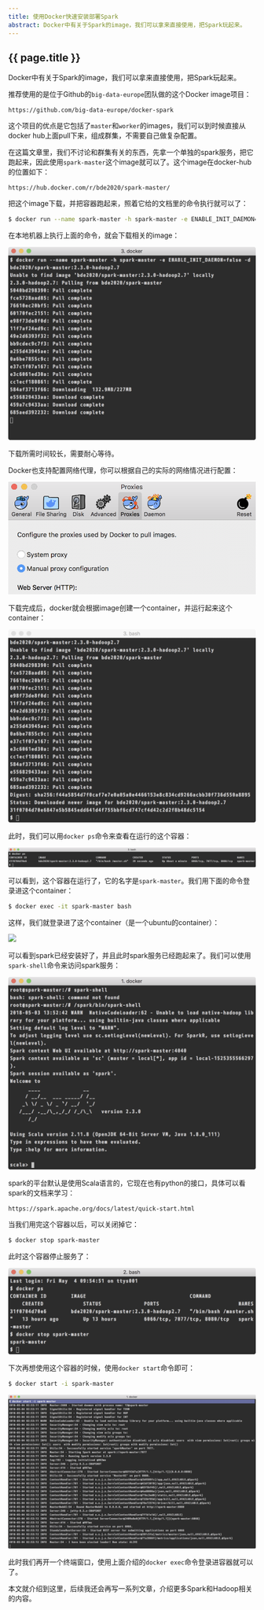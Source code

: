 ```yaml
---
title: 使用Docker快速安装部署Spark
abstract: Docker中有关于Spark的image，我们可以拿来直接使用，把Spark玩起来。
---
```


## {{ page.title }}


Docker中有关于Spark的image，我们可以拿来直接使用，把Spark玩起来。

推荐使用的是位于Github的`big-data-europe`团队做的这个Docker image项目：

```
https://github.com/big-data-europe/docker-spark
```

这个项目的优点是它包括了`master`和`worker`的images，我们可以到时候直接从docker hub上面pull下来，组成群集，不需要自己做复杂配置。

在这篇文章里，我们不讨论和群集有关的东西，先拿一个单独的spark服务，把它跑起来，因此使用`spark-master`这个image就可以了。这个image在docker-hub的位置如下：

```
https://hub.docker.com/r/bde2020/spark-master/
```

把这个image下载，并把容器跑起来，照着它给的文档里的命令执行就可以了：

```bash
$ docker run --name spark-master -h spark-master -e ENABLE_INIT_DAEMON=false -d bde2020/spark-master:2.3.0-hadoop2.7
```

在本地机器上执行上面的命令，就会下载相关的image：

![](https://raw.githubusercontent.com/liweinan/blogpicbackup/master/data/187001525355227_.pic_hd.6ef1f27eb1bd4c968adcb7067b9de889.jpg)

下载所需时间较长，需要耐心等待。

Docker也支持配置网络代理，你可以根据自己的实际的网络情况进行配置：

![](https://raw.githubusercontent.com/liweinan/blogpicbackup/master/data/DockerScreenSnapz004.350c0793836a4523bd928dcf9fc2512c.png)

下载完成后，docker就会根据image创建一个container，并运行起来这个container：

![](https://raw.githubusercontent.com/liweinan/blogpicbackup/master/data/187191525355423_.pic_hd.ef5f19faf83044a9890dc58f9fe27a61.jpg)

此时，我们可以用`docker ps`命令来查看在运行的这个容器：

![](https://raw.githubusercontent.com/liweinan/blogpicbackup/master/data/187211525355462_.pic.485d605ea3fe492cbd0524da24cc7546.jpg)

可以看到，这个容器在运行了，它的名字是`spark-master`。我们用下面的命令登录进这个container：

```bash
$ docker exec -it spark-master bash
```

这样，我们就登录进了这个container（是一个ubuntu的container）：

![](https://raw.githubusercontent.com/liweinan/blogpicbackup/master/data/Xee³ScreenSnapz005.b717dd70b4424e1991afc22af588230b.png)

可以看到spark已经安装好了，并且此时spark服务已经跑起来了。我们可以使用`spark-shell`命令来访问spark服务：

![](https://raw.githubusercontent.com/liweinan/blogpicbackup/master/data/iTerm2ScreenSnapz118.640c6420774b445aaa07b1ed660f5354.png)

spark的平台默认是使用Scala语言的，它现在也有python的接口，具体可以看spark的文档来学习：

```
https://spark.apache.org/docs/latest/quick-start.html
```

当我们用完这个容器以后，可以关闭掉它：

```bash
$ docker stop spark-master
```

此时这个容器停止服务了：

![](https://raw.githubusercontent.com/liweinan/blogpicbackup/master/data/iTerm2ScreenSnapz119.b777f9e0997a4b0ab02cf9373d941c23.png)

下次再想使用这个容器的时候，使用`docker start`命令即可：

```bash
$ docker start -i spark-master
```

![](https://raw.githubusercontent.com/liweinan/blogpicbackup/master/data/iTerm2ScreenSnapz120.df83aa9e040849f79fdc36f209701739.png)

此时我们再开一个终端窗口，使用上面介绍的`docker exec`命令登录进容器就可以了。

本文就介绍到这里，后续我还会再写一系列文章，介绍更多Spark和Hadoop相关的内容。
